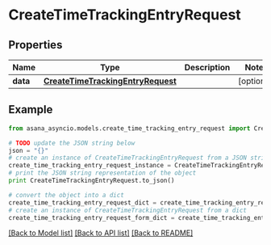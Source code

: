 # CreateTimeTrackingEntryRequest


## Properties

Name | Type | Description | Notes
------------ | ------------- | ------------- | -------------
**data** | [**CreateTimeTrackingEntryRequest**](CreateTimeTrackingEntryRequest.md) |  | [optional] 

## Example

```python
from asana_asyncio.models.create_time_tracking_entry_request import CreateTimeTrackingEntryRequest

# TODO update the JSON string below
json = "{}"
# create an instance of CreateTimeTrackingEntryRequest from a JSON string
create_time_tracking_entry_request_instance = CreateTimeTrackingEntryRequest.from_json(json)
# print the JSON string representation of the object
print CreateTimeTrackingEntryRequest.to_json()

# convert the object into a dict
create_time_tracking_entry_request_dict = create_time_tracking_entry_request_instance.to_dict()
# create an instance of CreateTimeTrackingEntryRequest from a dict
create_time_tracking_entry_request_form_dict = create_time_tracking_entry_request.from_dict(create_time_tracking_entry_request_dict)
```
[[Back to Model list]](../README.md#documentation-for-models) [[Back to API list]](../README.md#documentation-for-api-endpoints) [[Back to README]](../README.md)


